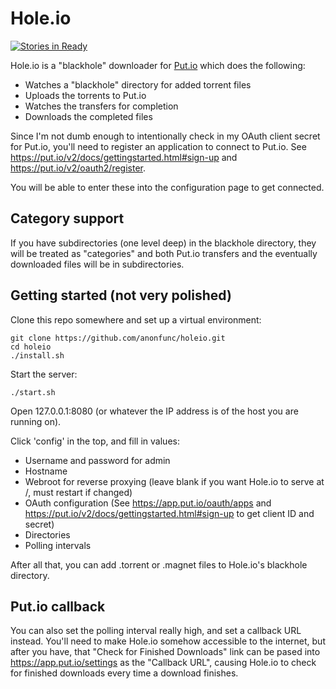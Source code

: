 # Hole.io
[![Stories in Ready](https://badge.waffle.io/anonfunc/holeio.png?label=ready)](http://waffle.io/anonfunc/holeio)

Hole.io is a "blackhole" downloader for [Put.io]("http://put.io") which does the following:
* Watches a "blackhole" directory for added torrent files
* Uploads the torrents to Put.io
* Watches the transfers for completion
* Downloads the completed files

Since I'm not dumb enough to intentionally check in my OAuth client secret for Put.io, you'll need to register an application to 
connect to Put.io.  See https://put.io/v2/docs/gettingstarted.html#sign-up and https://put.io/v2/oauth2/register.

You will be able to enter these into the configuration page to get connected.

## Category support

If you have subdirectories (one level deep) in the blackhole directory, they will be treated as "categories" and 
both Put.io transfers and the eventually downloaded files will be in subdirectories.

## Getting started (not very polished)

Clone this repo somewhere and set up a virtual environment:

    git clone https://github.com/anonfunc/holeio.git
    cd holeio
    ./install.sh
  
Start the server:

    ./start.sh

Open 127.0.0.1:8080 (or whatever the IP address is of the host you are running on).

Click 'config' in the top, and fill in values:

* Username and password for admin
* Hostname
* Webroot for reverse proxying (leave blank if you want Hole.io to serve at /, must restart if changed) 
* OAuth configuration (See https://app.put.io/oauth/apps and https://put.io/v2/docs/gettingstarted.html#sign-up to get client ID and secret)
* Directories
* Polling intervals

After all that, you can add .torrent or .magnet files to Hole.io's blackhole directory.

## Put.io callback

You can also set the polling interval really high, and set a callback URL instead.
You'll need to make Hole.io somehow accessible to the internet, but after you have, that "Check for Finished Downloads" link can be pased into https://app.put.io/settings as the "Callback URL", causing Hole.io to check for finished downloads every time a download finishes.
